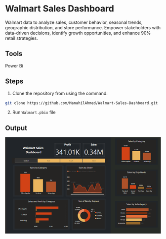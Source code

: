 # Walmart Sales Dashboard
Walmart data to analyze sales, customer behavior, seasonal trends, geographic distribution, and store performance. Empower stakeholders with data-driven decisions, identify growth opportunities, and enhance 90% retail strategies.


## Tools
Power Bi

## Steps

1. Clone the repository from using the command:

```bash
git clone https://github.com/ManahilAhmed/Walmart-Sales-Dashboard.git
``` 

2. Run ```Walmart.pbix``` file


## Output

![dashboard](dashboard.png)
